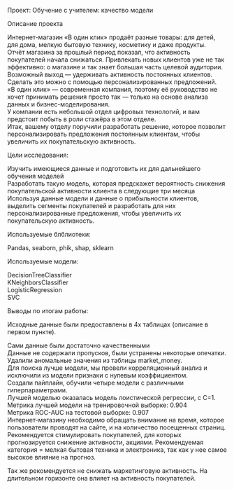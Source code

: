 Проект: Обучение с учителем: качество модели  

Описание проекта  

Интернет-магазин «В один клик» продаёт разные товары: для детей, для дома, мелкую бытовую технику, косметику и даже продукты.   
Отчёт магазина за прошлый период показал, что активность покупателей начала снижаться. Привлекать новых клиентов уже не так эффективно: о магазине и так знает большая часть целевой аудитории.   
Возможный выход — удерживать активность постоянных клиентов. Сделать это можно с помощью персонализированных предложений.  
«В один клик» — современная компания, поэтому её руководство не хочет принимать решения просто так — только на основе анализа данных и бизнес-моделирования.   
У компании есть небольшой отдел цифровых технологий, и вам предстоит побыть в роли стажёра в этом отделе.   
Итак, вашему отделу поручили разработать решение, которое позволит персонализировать предложения постоянным клиентам, чтобы увеличить их покупательскую активность.  

Цели исследования:  

Изучить имеющиеся данные и подготовить их для дальнейшего обучения моделей  
Разработать такую модель, которая предскажет вероятность снижения покупательской активности клиента в следующие три месяца  
Используя данные модели и данные о прибыльности клиентов, выделить сегменты покупателей и разработать для них персонализированные предложения, чтобы увеличить их покупательскую активность.  

Используемые блблиотеки:  

Pandas, seaborn, phik, shap, sklearn  

Используемые модели:  

DecisionTreeClassifier  
KNeighborsClassifier  
LogisticRegression  
SVC  
  
Выводы по итогам работы:  

Исходные данные были предоставлены в 4х таблицах (описание в первом пункте).  

Сами данные были достаточно качественными  
Данные не содержали пропусков, были устранены некоторые опечатки.  
Удалили аномальные значения из таблицы market_money.  
Для поиска лучше модели, мы провели корреляционный анализ и исключили из модели признаки с нулевым коэффициентом.  
Создали пайплайн, обучили четыре модели с различными гиперпараметрами.  
Лучшей моделью оказалась модель лоистической регрессии, с С=1.  
Метрика лучшей модели на тренировочной выборке: 0.904  
Метрика ROC-AUC на тестовой выборке: 0.907  
Интернет-магазину необходимо обращать внимание на время, которое пользователи проводят на сайте, и на количество посещенных страниц.  
Рекомендуется стимулировать покупателей, для которых прогнозируется снижение активности, акциями. Рекомендуемая категория = мелкая бытовая техника и электроника, так как у нее самое высокое влияние на прогноз.  

Так же рекомендуется не снижать маркетинговую активность. На длительном горизонте она влияет на активность покупателей.  

